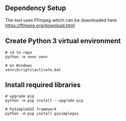 ## Dependency Setup

The tool uses FFmpeg which can be downloaded here https://ffmpeg.org/download.html

## Create Python 3 virtual environment
````
# cd to repo
python -m venv venv

# on Windows
venv\Scripts\activate.bat
````

## Install required libraries
````
# upgrade pip
python -m pip install --upgrade pip

# PySimpleGUI framework
python -m pip install pysimplegui
````
